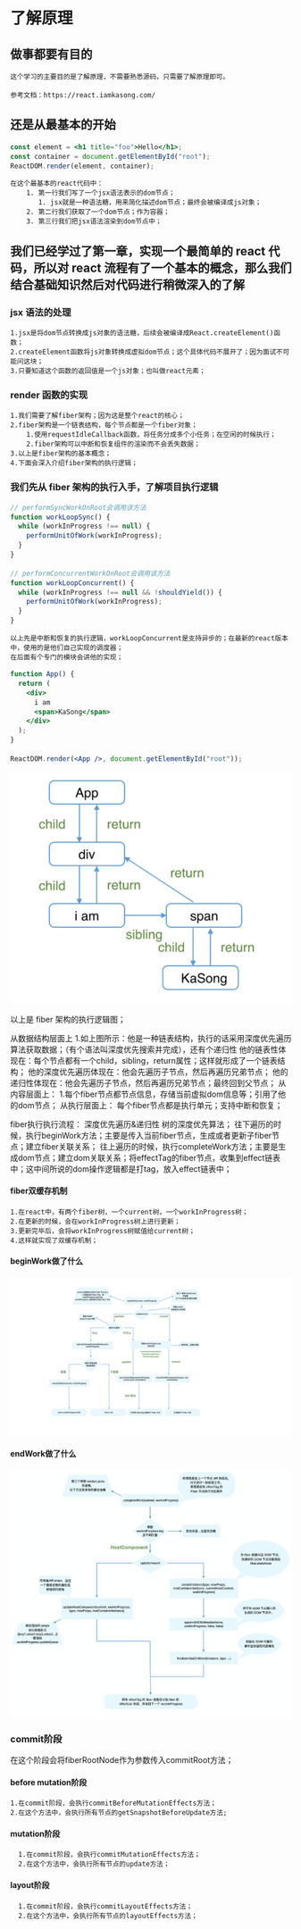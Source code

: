 # 了解原理

## 做事都要有目的

    这个学习的主要目的是了解原理，不需要熟悉源码，只需要了解原理即可。

    参考文档：https://react.iamkasong.com/

## 还是从最基本的开始

```jsx
const element = <h1 title="foo">Hello</h1>;
const container = document.getElementById("root");
ReactDOM.render(element, container);
```

    在这个最基本的react代码中：
        1. 第一行我们写了一个jsx语法表示的dom节点；
           1. jsx就是一种语法糖，用来简化描述dom节点；最终会被编译成js对象；
        2. 第二行我们获取了一个dom节点；作为容器；
        3. 第三行我们把jsx语法渲染到dom节点中；

## 我们已经学过了第一章，实现一个最简单的 react 代码，所以对 react 流程有了一个基本的概念，那么我们结合基础知识然后对代码进行稍微深入的了解

### jsx 语法的处理

    1.jsx是将dom节点转换成js对象的语法糖，后续会被编译成React.createElement()函数；
    2.createElement函数将js对象转换成虚拟dom节点；这个具体代码不展开了；因为面试不可能问这块；
    3.只要知道这个函数的返回值是一个js对象；也叫做react元素；

### render 函数的实现

    1.我们需要了解fiber架构；因为这是整个react的核心；
    2.fiber架构是一个链表结构，每个节点都是一个fiber对象；
        1.使用requestIdleCallback函数，将任务分成多个小任务；在空闲的时候执行；
        2.fiber架构可以中断和恢复组件的渲染而不会丢失数据；
    3.以上是fiber架构的基本概念；
    4.下面会深入介绍fiber架构的执行逻辑；

### 我们先从 fiber 架构的执行入手，了解项目执行逻辑

```jsx
// performSyncWorkOnRoot会调用该方法
function workLoopSync() {
  while (workInProgress !== null) {
    performUnitOfWork(workInProgress);
  }
}

// performConcurrentWorkOnRoot会调用该方法
function workLoopConcurrent() {
  while (workInProgress !== null && !shouldYield()) {
    performUnitOfWork(workInProgress);
  }
}
```

    以上先是中断和恢复的执行逻辑，workLoopConcurrent是支持异步的；在最新的react版本中，使用的是他们自己实现的调度器；
    在后面有个专门的模块会讲他的实现；

```jsx
function App() {
  return (
    <div>
      i am
      <span>KaSong</span>
    </div>
  );
}

ReactDOM.render(<App />, document.getElementById("root"));
```

![alt text](image.png)

以上是 fiber 架构的执行逻辑图；

  从数据结构层面上
    1.如上图所示：他是一种链表结构，执行的话采用深度优先遍历算法获取数据；（有个语法叫深度优先搜索并完成），还有个递归性
      他的链表性体现在：每个节点都有一个child，sibling，return属性；这样就形成了一个链表结构；
      他的深度优先遍历体现在：他会先遍历子节点，然后再遍历兄弟节点；
      他的递归性体现在：他会先遍历子节点，然后再遍历兄弟节点；最终回到父节点；
  从内容层面上：
    1.每个fiber节点都节点信息，存储当前虚拟dom信息等；引用了他的dom节点；
  从执行层面上：
    每个fiber节点都是执行单元；支持中断和恢复；

  fiber执行执行流程：
    深度优先遍历&递归性
    <!-- 1.在遍历过程中，先执行当前节点的beginWork方法；
    2.如果有子节点，执行子节点的beginWork方法；
    3.当没有子节点的时候执行自己的completeWork方法；
    4.当自己的completeWork方法执行完毕，看有没有兄弟节点，有的话执行兄弟节点的beginWork方法；
    5.如果兄弟节点执行完毕，回到父节点，执行父节点的completeWork方法；
    6.重复以上步骤，直到遍历完所有节点； -->
    树的深度优先算法；
    往下遍历的时候，执行beginWork方法；主要是传入当前fiber节点，生成或者更新子fiber节点；建立fiber关联关系；
    往上遍历的时候，执行completeWork方法；主要是生成dom节点；建立dom关联关系；将effectTag的fiber节点，收集到effect链表中；这中间所说的dom操作逻辑都是打tag，放入effect链表中；

#### fiber双缓存机制

    1.在react中，有两个fiber树，一个current树，一个workInProgress树；
    2.在更新的时候，会在workInProgress树上进行更新；
    3.更新完毕后，会将workInProgress树赋值给current树；
    4.这样就实现了双缓存机制；

#### beginWork做了什么

![alt text](image-1.png)

#### endWork做了什么

![alt text](image-2.png)

### commit阶段

  在这个阶段会将fiberRootNode作为参数传入commitRoot方法；

#### before mutation阶段

    1.在commit阶段，会执行commitBeforeMutationEffects方法；
    2.在这个方法中，会执行所有节点的getSnapshotBeforeUpdate方法; 

#### mutation阶段
  
      1.在commit阶段，会执行commitMutationEffects方法；
      2.在这个方法中，会执行所有节点的update方法；

#### layout阶段

      1.在commit阶段，会执行commitLayoutEffects方法；
      2.在这个方法中，会执行所有节点的layoutEffects方法；
